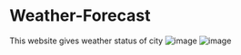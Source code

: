 # Weather-Forecast
This website gives weather status of city 
![image](https://user-images.githubusercontent.com/71887687/136512495-08be9a3e-ffdf-4581-b12f-80b4ba41b724.png)
![image](https://user-images.githubusercontent.com/71887687/136512603-80d1707a-b139-4a8a-aad1-c81b2514ede4.png)

